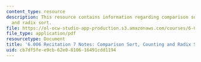 ```yaml
---
content_type: resource
description: This resource contains information regarding comparison sort, counting
  and radix sort.
file: https://ol-ocw-studio-app-production.s3.amazonaws.com/courses/6-006-introduction-to-algorithms-fall-2011/cb7df5fee9cb62e0810616491cdd1194_MIT6_006F11_rec07.pdf
file_type: application/pdf
resourcetype: Document
title: '6.006 Recitation 7 Notes: Comparison Sort, Counting and Radix Sort'
uid: cb7df5fe-e9cb-62e0-8106-16491cdd1194
---
```


